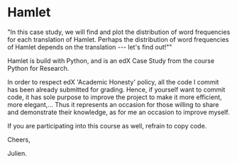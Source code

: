 # Hamlet 

"In this case study, we will find and plot the distribution of word frequencies
for each translation of Hamlet.  Perhaps the distribution of word frequencies
of Hamlet depends on the translation --- let's find out!""

Hamlet is build with Python, and is an edX Case Study from the course
Python for Research.

In order to respect edX 'Academic Honesty' policy, all the code I commit
has been already submitted for grading.
Hence, if yourself want to commit code, it has sole purpose to improve
the project to make it more efficient, more elegant,...
Thus it represents an occasion for those willing to share and demonstrate
their knowledge, as for me an occasion to improve myself.

If you are participating into this course as well, refrain to copy code.

Cheers,

Julien.
